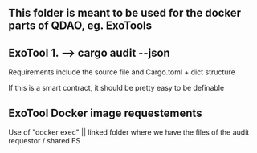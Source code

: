 ## This folder is meant to be used for the docker parts of QDAO, eg. ExoTools

## ExoTool 1. --> cargo audit --json
Requirements include the source file and Cargo.toml + dict structure

If this is a smart contract, it should be pretty easy to be definable


## ExoTool Docker image requestements
Use of "docker exec" || linked folder where we have the files of the audit requestor / shared FS
